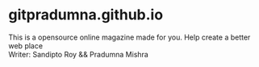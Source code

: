 # gitpradumna.github.io
This is a opensource online magazine made for you.
Help create a better web place
</br>
Writer: Sandipto Roy && Pradumna Mishra
